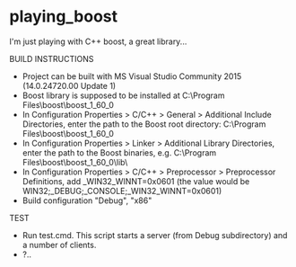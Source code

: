 # playing_boost
I'm just playing with C++ boost, a great library...

BUILD INSTRUCTIONS
* Project can be built with MS Visual Studio Community 2015 (14.0.24720.00 Update 1)
* Boost library is supposed to be installed at C:\Program Files\boost\boost_1_60_0
* In Configuration Properties > C/C++ > General > Additional Include Directories, enter the path to the Boost root directory: C:\Program Files\boost\boost_1_60_0
* In Configuration Properties > Linker > Additional Library Directories, enter the path to the Boost binaries, e.g. C:\Program Files\boost\boost_1_60_0\lib\
* In Configuration Properties > C/C++ > Preprocessor > Preprocessor Definitions, add _WIN32_WINNT=0x0601 (the value would be WIN32;_DEBUG;_CONSOLE;_WIN32_WINNT=0x0601)
* Build configuration "Debug", "x86"

TEST
* Run test.cmd. This script starts a server (from Debug subdirectory) and a number of clients.
* ?..

